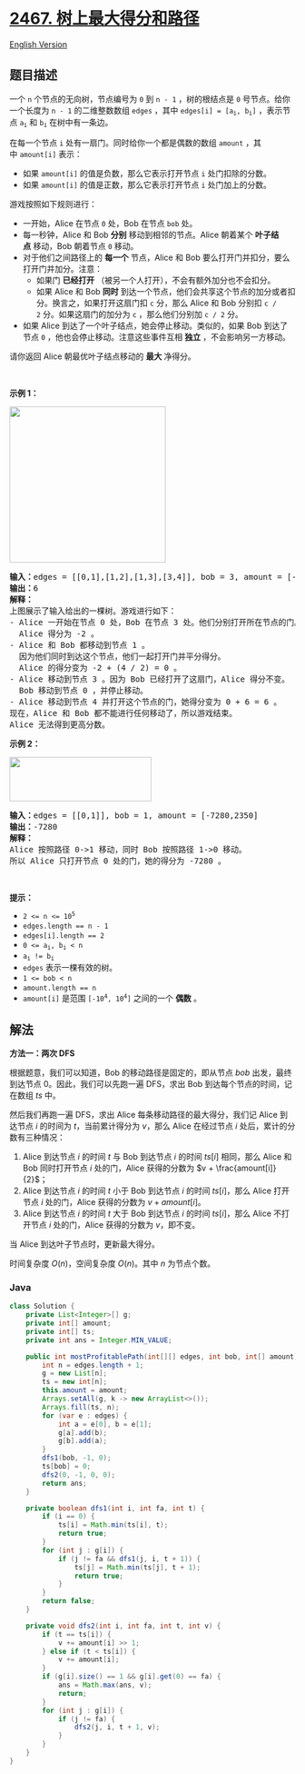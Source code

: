 # [2467. 树上最大得分和路径](https://leetcode.cn/problems/most-profitable-path-in-a-tree)

[English Version](/solution/2400-2499/2467.Most%20Profitable%20Path%20in%20a%20Tree/README_EN.md)

## 题目描述

<p>一个 <code>n</code>&nbsp;个节点的无向树，节点编号为&nbsp;<code>0</code>&nbsp;到&nbsp;<code>n - 1</code>&nbsp;，树的根结点是&nbsp;<code>0</code>&nbsp;号节点。给你一个长度为 <code>n - 1</code>&nbsp;的二维整数数组&nbsp;<code>edges</code>&nbsp;，其中&nbsp;<code>edges[i] = [a<sub>i</sub>, b<sub>i</sub>]</code>&nbsp;，表示节点&nbsp;<code>a<sub>i</sub></code> 和&nbsp;<code>b<sub>i</sub></code>&nbsp;在树中有一条边。</p>

<p>在每一个节点&nbsp;<code>i</code>&nbsp;处有一扇门。同时给你一个都是偶数的数组&nbsp;<code>amount</code>&nbsp;，其中&nbsp;<code>amount[i]</code>&nbsp;表示：</p>

<ul>
	<li>如果 <code>amount[i]</code>&nbsp;的值是负数，那么它表示打开节点&nbsp;<code>i</code>&nbsp;处门扣除的分数。</li>
	<li>如果 <code>amount[i]</code>&nbsp;的值是正数，那么它表示打开节点 <code>i</code>&nbsp;处门加上的分数。</li>
</ul>

<p>游戏按照如下规则进行：</p>

<ul>
	<li>一开始，Alice 在节点&nbsp;<code>0</code>&nbsp;处，Bob 在节点&nbsp;<code>bob</code>&nbsp;处。</li>
	<li>每一秒钟，Alice 和 Bob <strong>分别</strong>&nbsp;移动到相邻的节点。Alice 朝着某个&nbsp;<strong>叶子结点</strong>&nbsp;移动，Bob 朝着节点&nbsp;<code>0</code>&nbsp;移动。</li>
	<li>对于他们之间路径上的 <strong>每一个</strong>&nbsp;节点，Alice 和 Bob 要么打开门并扣分，要么打开门并加分。注意：
	<ul>
		<li>如果门 <strong>已经打开</strong>&nbsp;（被另一个人打开），不会有额外加分也不会扣分。</li>
		<li>如果&nbsp;Alice 和 Bob <strong>同时</strong>&nbsp;到达一个节点，他们会共享这个节点的加分或者扣分。换言之，如果打开这扇门扣&nbsp;<code>c</code>&nbsp;分，那么&nbsp;Alice 和 Bob 分别扣&nbsp;<code>c / 2</code>&nbsp;分。如果这扇门的加分为&nbsp;<code>c</code>&nbsp;，那么他们分别加&nbsp;<code>c / 2</code>&nbsp;分。</li>
	</ul>
	</li>
	<li>如果 Alice 到达了一个叶子结点，她会停止移动。类似的，如果&nbsp;Bob 到达了节点&nbsp;<code>0</code>&nbsp;，他也会停止移动。注意这些事件互相 <strong>独立</strong>&nbsp;，不会影响另一方移动。</li>
</ul>

<p>请你返回&nbsp;Alice 朝最优叶子结点移动的 <strong>最大</strong>&nbsp;净得分。</p>

<p>&nbsp;</p>

<p><strong>示例 1：</strong></p>

<p><img alt="" src="https://fastly.jsdelivr.net/gh/doocs/leetcode@main/solution/2400-2499/2467.Most%20Profitable%20Path%20in%20a%20Tree/images/eg1.png" style="width: 275px; height: 275px;"></p>

<pre><b>输入：</b>edges = [[0,1],[1,2],[1,3],[3,4]], bob = 3, amount = [-2,4,2,-4,6]
<b>输出：</b>6
<b>解释：</b>
上图展示了输入给出的一棵树。游戏进行如下：
- Alice 一开始在节点 0 处，Bob 在节点 3 处。他们分别打开所在节点的门。
  Alice 得分为 -2 。
- Alice 和 Bob 都移动到节点 1 。
&nbsp; 因为他们同时到达这个节点，他们一起打开门并平分得分。
&nbsp; Alice 的得分变为 -2 + (4 / 2) = 0 。
- Alice 移动到节点 3 。因为 Bob 已经打开了这扇门，Alice 得分不变。
&nbsp; Bob 移动到节点 0 ，并停止移动。
- Alice 移动到节点 4 并打开这个节点的门，她得分变为 0 + 6 = 6 。
现在，Alice 和 Bob 都不能进行任何移动了，所以游戏结束。
Alice 无法得到更高分数。
</pre>

<p><strong>示例 2：</strong></p>

<p><img alt="" src="https://fastly.jsdelivr.net/gh/doocs/leetcode@main/solution/2400-2499/2467.Most%20Profitable%20Path%20in%20a%20Tree/images/eg2.png" style="width: 250px; height: 78px;"></p>

<pre><b>输入：</b>edges = [[0,1]], bob = 1, amount = [-7280,2350]
<b>输出：</b>-7280
<b>解释：</b>
Alice 按照路径 0-&gt;1 移动，同时 Bob 按照路径 1-&gt;0 移动。
所以 Alice 只打开节点 0 处的门，她的得分为 -7280 。
</pre>

<p>&nbsp;</p>

<p><strong>提示：</strong></p>

<ul>
	<li><code>2 &lt;= n &lt;= 10<sup>5</sup></code></li>
	<li><code>edges.length == n - 1</code></li>
	<li><code>edges[i].length == 2</code></li>
	<li><code>0 &lt;= a<sub>i</sub>, b<sub>i</sub> &lt; n</code></li>
	<li><code>a<sub>i</sub> != b<sub>i</sub></code></li>
	<li><code>edges</code>&nbsp;表示一棵有效的树。</li>
	<li><code>1 &lt;= bob &lt; n</code></li>
	<li><code>amount.length == n</code></li>
	<li><code>amount[i]</code>&nbsp;是范围&nbsp;<code>[-10<sup>4</sup>, 10<sup>4</sup>]</code>&nbsp;之间的一个&nbsp;<strong>偶数</strong>&nbsp;。</li>
</ul>

## 解法

**方法一：两次 DFS**

根据题意，我们可以知道，Bob 的移动路径是固定的，即从节点 $bob$ 出发，最终到达节点 $0$。因此，我们可以先跑一遍 DFS，求出 Bob 到达每个节点的时间，记在数组 $ts$ 中。

然后我们再跑一遍 DFS，求出 Alice 每条移动路径的最大得分，我们记 Alice 到达节点 $i$ 的时间为 $t$，当前累计得分为 $v$，那么 Alice 在经过节点 $i$ 处后，累计的分数有三种情况：

1. Alice 到达节点 $i$ 的时间 $t$ 与 Bob 到达节点 $i$ 的时间 $ts[i]$ 相同，那么 Alice 和 Bob 同时打开节点 $i$ 处的门，Alice 获得的分数为 $v + \frac{amount[i]}{2}$；
1. Alice 到达节点 $i$ 的时间 $t$ 小于 Bob 到达节点 $i$ 的时间 $ts[i]$，那么 Alice 打开节点 $i$ 处的门，Alice 获得的分数为 $v + amount[i]$。
1. Alice 到达节点 $i$ 的时间 $t$ 大于 Bob 到达节点 $i$ 的时间 $ts[i]$，那么 Alice 不打开节点 $i$ 处的门，Alice 获得的分数为 $v$，即不变。

当 Alice 到达叶子节点时，更新最大得分。

时间复杂度 $O(n)$，空间复杂度 $O(n)$。其中 $n$ 为节点个数。

### **Java**

```java
class Solution {
    private List<Integer>[] g;
    private int[] amount;
    private int[] ts;
    private int ans = Integer.MIN_VALUE;

    public int mostProfitablePath(int[][] edges, int bob, int[] amount) {
        int n = edges.length + 1;
        g = new List[n];
        ts = new int[n];
        this.amount = amount;
        Arrays.setAll(g, k -> new ArrayList<>());
        Arrays.fill(ts, n);
        for (var e : edges) {
            int a = e[0], b = e[1];
            g[a].add(b);
            g[b].add(a);
        }
        dfs1(bob, -1, 0);
        ts[bob] = 0;
        dfs2(0, -1, 0, 0);
        return ans;
    }

    private boolean dfs1(int i, int fa, int t) {
        if (i == 0) {
            ts[i] = Math.min(ts[i], t);
            return true;
        }
        for (int j : g[i]) {
            if (j != fa && dfs1(j, i, t + 1)) {
                ts[j] = Math.min(ts[j], t + 1);
                return true;
            }
        }
        return false;
    }

    private void dfs2(int i, int fa, int t, int v) {
        if (t == ts[i]) {
            v += amount[i] >> 1;
        } else if (t < ts[i]) {
            v += amount[i];
        }
        if (g[i].size() == 1 && g[i].get(0) == fa) {
            ans = Math.max(ans, v);
            return;
        }
        for (int j : g[i]) {
            if (j != fa) {
                dfs2(j, i, t + 1, v);
            }
        }
    }
}
```

